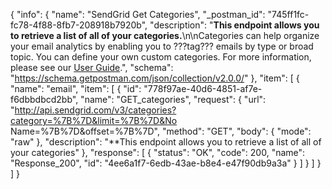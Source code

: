 {
  "info": {
    "name": "SendGrid Get Categories",
    "_postman_id": "745ff1fc-fc78-4f88-8fb7-208918b7920b",
    "description": "**This endpoint allows you to retrieve a list of all of your categories.**\n\nCategories can help organize your email analytics by enabling you to ???tag??? emails by type or broad topic. You can define your own custom categories. For more information, please see our [User Guide](https://sendgrid.com/docs/User_Guide/Statistics/categories.html).",
    "schema": "https://schema.getpostman.com/json/collection/v2.0.0/"
  },
  "item": [
    {
      "name": "email",
      "item": [
        {
          "id": "778f97ae-40d6-4851-af7e-f6dbbdbcd2bb",
          "name": "GET_categories",
          "request": {
            "url": "http://api.sendgrid.com/v3/categories?category=%7B%7D&limit=%7B%7D&No Name=%7B%7D&offset=%7B%7D",
            "method": "GET",
            "body": {
              "mode": "raw"
            },
            "description": "**This endpoint allows you to retrieve a list of all of your categories"
          },
          "response": [
            {
              "status": "OK",
              "code": 200,
              "name": "Response_200",
              "id": "4ee6a1f7-6edb-43ae-b8e4-e47f90db9a3a"
            }
          ]
        }
      ]
    }
  ]
}